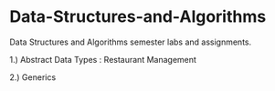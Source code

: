 # Data-Structures-and-Algorithms
Data Structures and Algorithms semester labs and assignments.

  1.) Abstract Data Types : Restaurant Management 
  
  2.) Generics
